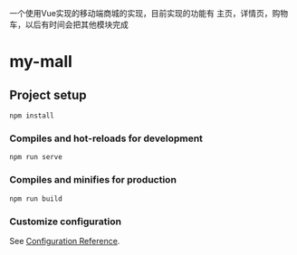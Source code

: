 一个使用Vue实现的移动端商城的实现，目前实现的功能有 主页，详情页，购物车，以后有时间会把其他模块完成
# my-mall

## Project setup
```
npm install
```

### Compiles and hot-reloads for development
```
npm run serve
```

### Compiles and minifies for production
```
npm run build
```

### Customize configuration
See [Configuration Reference](https://cli.vuejs.org/config/).
